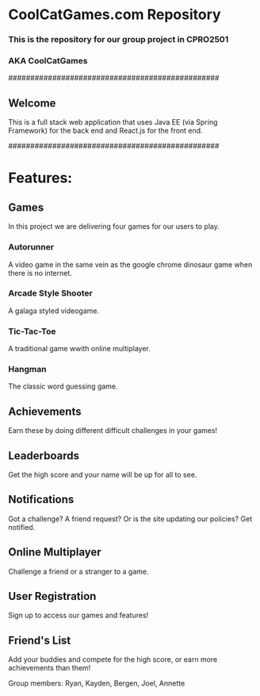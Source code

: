 #  CoolCatGames.com Repository

### This is the repository for our group project in CPRO2501
### AKA CoolCatGames

################################################

## Welcome

This is a full stack web application that uses Java EE (via Spring Framework) for the back end and React.js for the front end.

################################################

# Features:

## Games

In this project we are delivering four games for our users to play.

### Autorunner

A video game in the same vein as the google chrome dinosaur game when there is no internet.

### Arcade Style Shooter

A galaga styled videogame.

### Tic-Tac-Toe

A traditional game wwith online multiplayer.

### Hangman

The classic word guessing game.

## Achievements

Earn these by doing different difficult challenges in your games!

## Leaderboards

Get the high score and your name will be up for all to see.

## Notifications

Got a challenge? A friend request? Or is the site updating our policies? Get notified.

## Online Multiplayer

Challenge a friend or a stranger to a game.

## User Registration

Sign up to access our games and features!

## Friend's List

Add your buddies and compete for the high score, or earn more achievements than them!

Group members: Ryan, Kayden, Bergen, Joel, Annette

